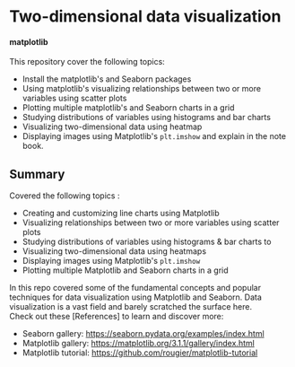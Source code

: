 # Two-dimensional data visualization
#### matplotlib
This repository cover the following topics:

- Install the matplotlib's and Seaborn packages
- Using matplotlib's visualizing relationships between two or more variables using scatter plots
- Plotting multiple matplotlib's and Seaborn charts in a grid
- Studying distributions of variables using histograms and  bar charts
- Visualizing two-dimensional data using heatmap
- Displaying images using Matplotlib's `plt.imshow` and explain in the note book.

## Summary

Covered the following topics :

- Creating and customizing line charts using Matplotlib
- Visualizing relationships between two or more variables using scatter plots
- Studying distributions of variables using histograms & bar charts to
- Visualizing two-dimensional data using heatmaps
- Displaying images using Matplotlib's `plt.imshow`
- Plotting multiple Matplotlib and Seaborn charts in a grid

In this repo covered some of the fundamental concepts and popular techniques for data visualization using Matplotlib and Seaborn. Data visualization is a vast field and barely scratched the surface here. 
<br> Check out these [References] to learn and discover more:

- Seaborn gallery: https://seaborn.pydata.org/examples/index.html
- Matplotlib gallery: https://matplotlib.org/3.1.1/gallery/index.html
- Matplotlib tutorial: https://github.com/rougier/matplotlib-tutorial
